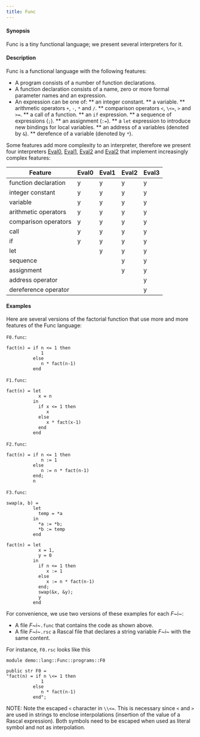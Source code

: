 ```yaml
---
title: Func
---
```


#### Synopsis

Func is a tiny functional language; we present several interpreters for it.

#### Description

Func is a functional language with the following features:

* A program consists of a number of function declarations.
* A function declaration consists of a name, zero or more formal parameter names and an expression.
* An expression can be one of:
  **  an integer constant.
  **  a variable.
  **  arithmetic operators `+`, `-`, `*` and `/`.
  **  comparison operators `<`, `\<=`, `>` and `>=`.
  **  a call of a function.
  **  an `if` expression.
  **  a sequence of expressions (`;`).
  **  an assignment (`:=`).
  **  a `let` expression to introduce new bindings for local variables.
  **  an address of a variables (denoted by `&`).
  **  derefence of a variable (denoted by `*`).


Some features add more complexity to an interpreter, therefore
we present four interpreters [Eval0](../../../Recipes/Languages/Func/Eval0), [Eval1](../../../Recipes/Languages/Func/Eval1), [Eval2](../../../Recipes/Languages/Func/Eval2) and [Eval2](../../../Recipes/Languages/Func/Eval2)
that implement increasingly complex features:


| Feature              | Eval0 | Eval1 | Eval2 | Eval3 |
| --- | --- | --- | --- | --- |
| function declaration | y     | y     | y     | y |
| integer constant     | y     | y     | y     | y |
| variable             | y     | y     | y     | y |
| arithmetic operators | y     | y     | y     | y |
| comparison operators | y     | y     | y     | y |
| call                 | y     | y     | y     | y |
| if                   | y     | y     | y     | y |
| let                  |       | y     | y     | y |
| sequence             |       |       | y     | y |
| assignment           |       |       | y     | y |
| address operator     |       |       |       | y |
| dereference operator |       |       |       | y |


#### Examples

Here are several versions of the factorial function
that use more and more features of the Func language:

`F0.func`:
```rascal
fact(n) = if n <= 1 then
             1 
          else 
             n * fact(n-1)
          end
```

`F1.func`:
```rascal
fact(n) = let
	        x = n
          in
	        if x <= 1 then 
	           x 
	        else 
		       x * fact(x-1)
	        end
	      end
```

`F2.func`:
```rascal
fact(n) = if n <= 1 then 
             n := 1
	      else 
	         n := n * fact(n-1)
	      end;
	      n
```

`F3.func`:
```rascal
swap(a, b) =
          let 
	        temp = *a
	      in
            *a := *b;
	        *b := temp
	      end

fact(n) = let
	        x = 1,
	        y = 0
	      in
	        if n <= 1 then 
	           x := 1
	        else 
	           x := n * fact(n-1)
	        end;
	        swap(&x, &y);
	        y
	      end
```

                
For convenience, we use two versions of these examples for each _F_~i~:

*  A file _F~i~_`.func` that contains the code as shown above.
*  A file _F~i~_`.rsc` a Rascal file that declares a string variable _F~i~_ with the same content.


For instance, `F0.rsc` looks like this 
```rascal
module demo::lang::Func::programs::F0

public str F0 =
"fact(n) = if n \<= 1 then
             1 
          else 
             n * fact(n-1)
          end";
```

NOTE: Note the escaped `<` character in `\\<=`. This is necessary since `<` and `>` are used
in strings to enclose interpolations (insertion of the value of a Rascal expression).
Both symbols need to be escaped when used as literal symbol and not as interpolation.
                

